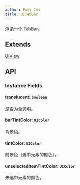 ```yaml
---
author: Pony Cui
title: UITabBar
---
```


渲染一个 TabBar。

## Extends

[UIView](./api-uikit-uiview.md)

## API

### Instance Fields

#### translucent: `boolean`
是否为全透明。

#### barTintColor: `UIColor`
背景色。

#### tintColor: `UIColor`
前景色（选中元素的颜色）。

#### unselectedItemTintColor: `UIColor`
未选中元素的颜色。